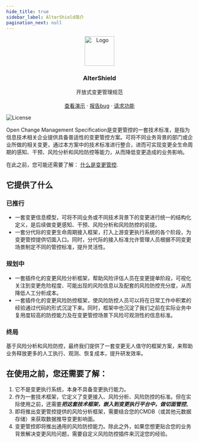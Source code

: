 ```yaml
---
hide_title: true
sidebar_label: AlterShield简介
pagination_next: null
---
```


<div align="center">
  <a href="https://github.com/othneildrew/Best-README-Template">
    <img src="images/logo.png" alt="Logo" width="80" height="80"/>
  </a>

<h3 align="center">AlterShield</h3>

  <p align="center">
    开放式变更管理规范
    <br />
    <br />
    <a href="https://github.com/othneildrew/Best-README-Template">查看演示</a>
    ·
    <a href="https://github.com/othneildrew/Best-README-Template/issues">报告bug</a>
    ·
    <a href="https://github.com/othneildrew/Best-README-Template/issues">请求功能</a>
  </p>
</div>

![License](https://img.shields.io/badge/license-Apache--2.0-green.svg)

Open Change Management Specification是变更管控的一套技术标准，是指为信息技术相关企业提供具备普适性的变更管控方案。可将不同业务背景的部门或企业所做的相关变更，通过本方案中的技术标准进行整合，进而可实现变更全生命周期的感知、干预、风险分析和风险防控等能力，从而降低变更造成的业务影响。

在此之前，您可能还需要了解： [什么是变更管控](02-open-change-management-specification.md).

## 它提供了什么


### 已推行 
- 一套变更信息模型，可将不同业务或不同技术背景下的变更进行统一的结构化定义，是后续做变更感知、干预、风险分析和风险防控的前提。
- 一套分代际的变更生命周期接入框架，打入上游变更执行系统的各个阶段，为变更管控提供切面入口。同时，分代际的接入标准允许管理人员根据不同变更场景制定不同的管控标准，提升灵活性。

### 规划中
- 一套插件化的变更风险分析框架，帮助风险评估人员在变更提单阶段，可视化关注到变更危险程度、可能出现的风险信息以及配套的风险防控充分度，从而降低人工分析成本。
- 一套插件化的变更风险防控框架，使风险防控人员可以将在日常工作中积累的经验通过代码的形式沉淀下来。同时，框架中也沉淀了我们之前在实际业务中复用度较高的防控能力及在变更管控场景下风险可观测性的信息标准。

### 终局
基于风险分析和风险防控，最终我们提供了一套变更无人值守的框架方案，来帮助业务释放更多的人工执行、观测、恢复成本，提升研发效率。
## 在使用之前，您还需要了解：
1. 它不是变更执行系统，本身不具备变更执行能力。
2. 作为一套技术框架，它定义了变更接入、风险分析、风险防控的标准。但在实际使用之前，还需要***把这套技术框架，嵌入到变更执行平台中，做切面管控***。  
3. 即将推出变更管控提供的风险分析框架，需要结合您的CMDB（或其他元数据存储）来获取数据推导变更影响面。  
4. 变更管控即将推出通用的风险防控能力。除此之外，如果您想更贴合您的业务背景解决变更风险问题，需要自定义风险防控插件来沉淀您的经验。

